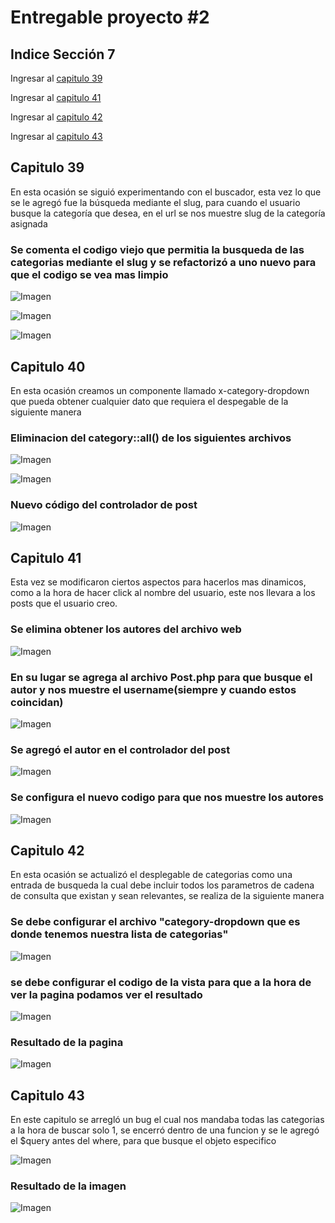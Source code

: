 # Entregable proyecto #2

## Indice Sección 7


 Ingresar al [capitulo 39](#capitulo-39)

 Ingresar al [capitulo 41](#capitulo-41)

 Ingresar al [capitulo 42](#capitulo-42)

 Ingresar al [capitulo 43](#capitulo-43)



 ## Capitulo 39

 En esta ocasión se siguió experimentando con el buscador, esta vez lo que se le agregó fue la búsqueda mediante el slug, para cuando el usuario busque la categoría que desea, en el url se nos muestre slug de la categoría asignada

 ### Se comenta el codigo viejo que permitia la busqueda de las categorias mediante el slug y se refactorizó a uno nuevo para que el codigo se vea mas limpio

 ![Imagen](../Section7/images/video39/imagen1.PNG  "Código")

 ![Imagen](../Section7/images/video39/imagen2.PNG  "Código")

 ![Imagen](../Section7/images/video39/imagen3.PNG  "Código")


## Capitulo 40

En esta ocasión creamos un componente llamado x-category-dropdown que pueda obtener cualquier dato que requiera el despegable de la siguiente manera

### Eliminacion del category::all() de los siguientes archivos

![Imagen](../Section7/images/video40/imagen4.PNG  "Código")

![Imagen](../Section7/images/video40/imagen5.PNG  "Código")

### Nuevo código del controlador de post 

![Imagen](../Section7/images/video40/imagen6.PNG  "Código")


## Capitulo 41

Esta vez se modificaron ciertos aspectos para hacerlos mas dinamicos, como a la hora de hacer click al nombre del usuario, este nos llevara a los posts que el usuario creo.

### Se elimina obtener los autores del archivo web

![Imagen](../Section7/images/video41/imagen8.PNG  "Código")

### En su lugar se agrega al archivo Post.php para que busque el autor y nos muestre el username(siempre y cuando estos coincidan)

![Imagen](../Section7/images/video41/imagen9.PNG  "Código")

### Se agregó el autor en el controlador del post

![Imagen](../Section7/images/video41/imagen10.PNG  "Código")

### Se configura el nuevo codigo para que nos muestre los autores

![Imagen](../Section7/images/video41/imagen11.PNG  "Código")


## Capitulo 42

En esta ocasión se actualizó el desplegable de categorias como una entrada de busqueda la cual debe incluir todos los parametros de cadena de consulta que existan y sean relevantes, se realiza de la siguiente manera

### Se debe configurar el archivo "category-dropdown que es donde tenemos nuestra lista de categorias"
![Imagen](../Section7/images/video42/imagen12.PNG  "Código")

### se debe configurar el codigo de la vista para que a la hora de ver la pagina podamos ver el resultado
![Imagen](../Section7/images/video42/imagen13.PNG  "Código")


### Resultado de la pagina
![Imagen](../Section7/images/video42/imagen14.PNG  "Código")

## Capitulo 43

En este capitulo se arregló un bug el cual nos mandaba todas las categorias a la hora de buscar solo 1, se encerró dentro de una funcion y se le agregó el $query antes del where, para que busque el objeto especifico

![Imagen](../Section7/images/video43/imagen15.PNG  "Código")

### Resultado de la imagen
 
![Imagen](../Section7/images/video43/imagen16.PNG  "Código")

